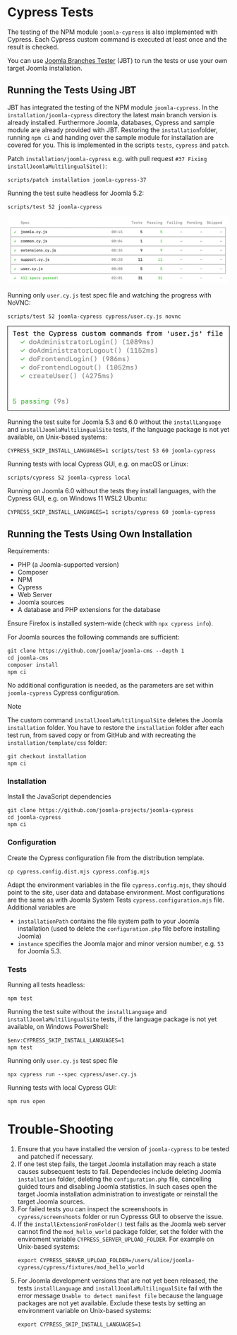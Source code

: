 # Cypress Tests

The testing of the NPM module `joomla-cypress` is also implemented with Cypress.
Each Cypress custom command is executed at least once and the result is checked.

You can use [Joomla Branches Tester](https://github.com/muhme/joomla-branches-tester) (JBT)
to run the tests or use your own target Joomla installation.


## Running the Tests Using JBT

JBT has integrated the testing of the NPM module `joomla-cypress`.
In the `installation/joomla-cypress` directory the latest main branch version is already installed.
Furthermore Joomla, databases, Cypress and sample module are already provided with JBT.
Restoring the `installation`folder, running `npm ci` and handing over the
sample module for installation are covered for you.
This is implemented in the scripts `tests`, `cypress` and `patch`.

Patch `installation/joomla-cypress` e.g. with pull request `#37 Fixing installJoomlaMultilingualSite()`:
```
scripts/patch installation joomla-cypress-37
```

Running the test suite headless for Joomla 5.2:
```
scripts/test 52 joomla-cypress
```

![Cypress test run](../images/test-run.png)

Running only `user.cy.js` test spec file and watching the progress with NoVNC:
```
scripts/test 52 joomla-cypress cypress/user.cy.js novnc
```

![Cypress test user.cy.js file](../images/test-user.png)

Running the test suite for Joomla 5.3 and 6.0
without the `installLanguage` and `installJoomlaMultilingualSite` tests,
if the language package is not yet available, on Unix-based systems:

```
CYPRESS_SKIP_INSTALL_LANGUAGES=1 scripts/test 53 60 joomla-cypress 
```

Running tests with local Cypress GUI, e.g. on macOS or Linux:
```
scripts/cypress 52 joomla-cypress local
```

Running on Joomla 6.0 without the tests they install languages,
with the Cypress GUI, e.g. on Windows 11 WSL2 Ubuntu:
```
CYPRESS_SKIP_INSTALL_LANGUAGES=1 scripts/cypress 60 joomla-cypress
```

## Running the Tests Using Own Installation

Requirements:
* PHP (a Joomla-supported version)
* Composer
* NPM
* Cypress
* Web Server
* Joomla sources
* A database and PHP extensions for the database

Ensure Firefox is installed system-wide (check with `npx cypress info`).

For Joomla sources the following commands are sufficient:
```
git clone https://github.com/joomla/joomla-cms --depth 1
cd joomla-cms
composer install
npm ci
```
No additional configuration is needed, as the parameters
are set within `joomla-cypress` Cypress configuration.

> [!NOTE]
> The custom command `installJoomlaMultilingualSite` deletes the Joomla `installation` folder.
> You have to restore the `installation` folder after each test run,
> from saved copy or from GitHub and with recreating the `installation/template/css` folder:
> ```
> git checkout installation
> npm ci
> ```

### Installation

Install the JavaScript dependencies
```
git clone https://github.com/joomla-projects/joomla-cypress
cd joomla-cypress
npm ci
```

### Configuration

Create the Cypress configuration file from the distribution template.
```
cp cypress.config.dist.mjs cypress.config.mjs
```

Adapt the environment variables in the file `cypress.config.mjs`,
they should point to the site, user data and database environment.
Most configurations are the same as with Joomla System Tests `cypress.configuration.mjs` file.
Additional variables are
* `installationPath` contains the file system path to your Joomla installation
  (used to delete the `configuration.php` file before installing Joomla)
* `instance` specifies the Joomla major and minor version number, e.g. `53` for Joomla 5.3.

### Tests

Running all tests headless:

```
npm test
```

Running the test suite without the `installLanguage` and `installJoomlaMultilingualSite` tests,
if the language package is not yet available, on Windows PowerShell:
```
$env:CYPRESS_SKIP_INSTALL_LANGUAGES=1
npm test
```

Running only `user.cy.js` test spec file

```
npx cypress run --spec cypress/user.cy.js
```

Running tests with local Cypress GUI:
```
npm run open
```

# Trouble-Shooting

1. Ensure that you have installed the version of `joomla-cypress` to be tested 
   and patched if necessary.
2. If one test step fails, the target Joomla installation may reach a state
   causes subsequent tests to fail. Dependecies include
   deleting Joomla `installation` folder, deleting the `configuration.php` file,
   cancelling guided tours and disabling Joomla statistics.
   In such cases open the target Joomla installation administration
   to investigate or reinstall the target Joomla sources.
3. For failed tests you can inspect the screenshoots in `cypress/screenshoots` folder or
   run Cypresss GUI to observe the issue.
4. If the `installExtensionFromFolder()` test fails as the Joomla web server cannot
   find the `mod_hello_world` package folder, set the folder with the enviroment
   variable `CYPRESS_SERVER_UPLOAD_FOLDER`. For example on Unix-based systems:
   ```
   export CYPRESS_SERVER_UPLOAD_FOLDER=/users/alice/joomla-cypress/cypress/fixtures/mod_hello_world
   ```
5. For Joomla development versions that are not yet been released,
   the tests `installLanguage` and `installJoomlaMultilingualSite`
   fail with the error message `Unable to detect manifest file`
   because the language packages are not yet available.
   Exclude these tests by setting an environment variable on Unix-based systems:
   ```
   export CYPRESS_SKIP_INSTALL_LANGUAGES=1
   ```
